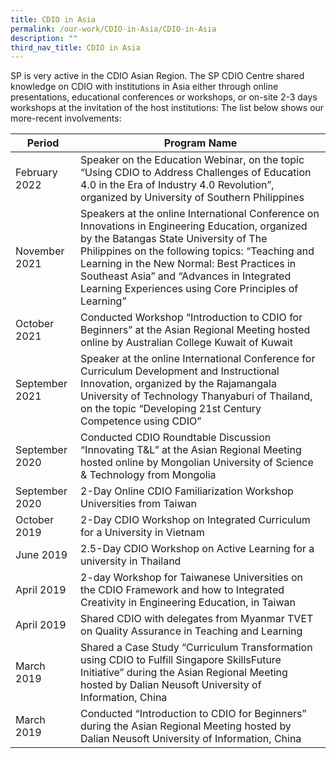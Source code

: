 ```yaml
---
title: CDIO in Asia
permalink: /our-work/CDIO-in-Asia/CDIO-in-Asia
description: ""
third_nav_title: CDIO in Asia
---
```

SP is very active in the CDIO Asian Region. The SP CDIO Centre shared knowledge on CDIO with institutions in Asia either through online presentations, educational conferences or workshops, or on-site 2-3 days workshops at the invitation of the host institutions: The list below shows our more-recent involvements:



| Period | Program Name |
| -------- | -------- |
| February 2022     | Speaker on the Education Webinar, on the topic “Using CDIO to Address Challenges of Education 4.0 in the Era of Industry 4.0 Revolution”, organized by University of Southern Philippines     |
| November 2021     | Speakers at the online International Conference on Innovations in Engineering Education, organized by the Batangas State University of The Philippines on the following topics: “Teaching and Learning in the New Normal: Best Practices in Southeast Asia” and “Advances in Integrated Learning Experiences using Core Principles of Learning”    |
| October 2021     | Conducted Workshop “Introduction to CDIO for Beginners” at the Asian Regional Meeting hosted online by Australian College Kuwait of Kuwait   |
| September 2021     | Speaker at the online International Conference for Curriculum Development and Instructional Innovation, organized by the Rajamangala University of Technology Thanyaburi of Thailand, on the topic “Developing 21st Century Competence using CDIO”   |
| September 2020     | Conducted CDIO Roundtable Discussion “Innovating T&L” at the Asian Regional Meeting hosted online by Mongolian University of Science & Technology from Mongolia   |
| September 2020     | 2-Day Online CDIO Familiarization Workshop Universities from Taiwan   |
| October 2019     | 2-Day CDIO Workshop on Integrated Curriculum for a University in Vietnam   |
| June 2019     | 2.5-Day CDIO Workshop on Active Learning for a university in Thailand   |
| April 2019     | 2-day Workshop for Taiwanese Universities on the CDIO Framework and how to Integrated Creativity in Engineering Education, in Taiwan   |
| April 2019     | Shared CDIO with delegates from Myanmar TVET on Quality Assurance in Teaching and Learning   |
| March 2019     | Shared a Case Study “Curriculum Transformation using CDIO to Fulfill Singapore SkillsFuture Initiative” during the Asian Regional Meeting hosted by Dalian Neusoft University of Information, China    |
| March 2019     | Conducted “Introduction to CDIO for Beginners” during the Asian Regional Meeting hosted by Dalian Neusoft University of Information, China   |